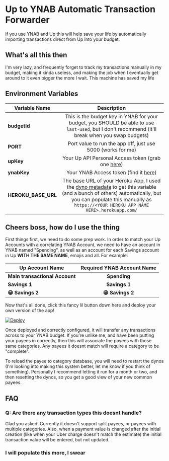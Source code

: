 # Up to YNAB Automatic Transaction Forwarder

If you use YNAB and Up this will help save your life by automatically importing transactions direct from Up into your budget.

## What's all this then

I'm very lazy, and frequently forget to track my transactions manually in my budget, making it kinda useless, and making the job when I eventually get around to it even bigger the more I wait. This machine has saved my life

## Environment Variables

| Variable Name       |                                                                                                                               Description                                                                                                                               |
| ------------------- | :---------------------------------------------------------------------------------------------------------------------------------------------------------------------------------------------------------------------------------------------------------------------: |
| **budgetId**        |                                                            This is the budget key in YNAB for your budget, you SHOULD be able to use `last-used`, but I don't recommend (it'll break when you swap budgets)                                                             |
| **PORT**            |                                                                                                       Port value to run the app off, just use 5000 (works for me)                                                                                                       |
| **upKey**           |                                                                                       Your Up API Personal Access token (grab one [here](https://api.up.com.au/getting_started))                                                                                        |
| **ynabKey**         |                                                                                       Your YNAB Access token (find it [here](https://app.youneedabudget.com/settings/developer))                                                                                        |
| **HEROKU_BASE_URL** | The base URL of your Heroku App, I used the [dyno metadata](https://devcenter.heroku.com/articles/dyno-metadata) to get this variable (and a bunch of others) automatically, but you can populate this manually as `https://<YOUR HEROKU APP NAME HERE>.herokuapp.com/` |

## Cheers boss, how do I use the thing

First things first, we need to do some prep work. In order to match your Up Accounts with a correlating YNAB Account, we need to have an account in YNAB named "Spending", as well as an account for each Savings account in Up **WITH THE SAME NAME**, emojis and all. For example:

| Up Account Name                | Required YNAB Account Name |
| ------------------------------ | :------------------------: |
| **Main transactional Account** |        **Spending**        |
| **Savings 1**                  |       **Savings 1**        |
| **😀 Savings 2**               |      **😀 Savings 2**      |

Now that's all done, click this fancy lil button down here and deploy your own version of the app!

[![Deploy](https://www.herokucdn.com/deploy/button.svg)](https://heroku.com/deploy?template=https://github.com/BrodieSutherland/up-to-ynab)

Once deployed and correctly configured, it will transfer any transactions across to your YNAB budget. If you're unlike me, and have been putting your payees in correctly, then this will associate the payees with those same categories. Any payees it doesnt match will require a category to be "complete".

To reload the payee to category database, you will need to restart the dynos (I'm looking into making this system better, let me know if you think of something). Personally I recommend letting it run for a month or two, and then resetting the dynos, so you get a good view of your new common payees.

## FAQ

### Q: Are there any transaction types this doesnt handle?

Glad you asked! Currently it doesn't support split payees, or payees with multiple categories. Also, when a payment value is changed after the initial creation (like when your Uber charge doesn't match the estimate) the initial transaction value will be entered, but not updated.

### I will populate this more, I swear
